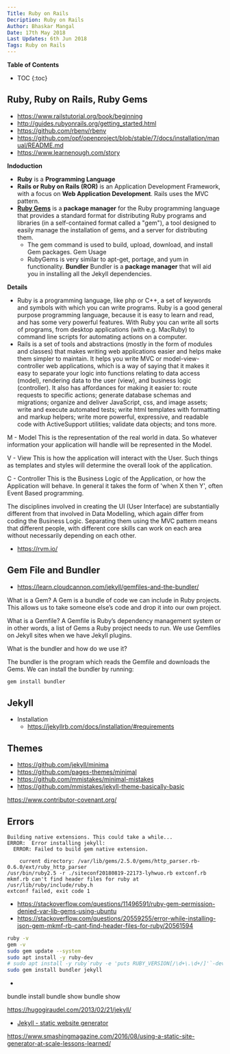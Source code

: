```yaml
---
Title: Ruby on Rails
Decription: Ruby on Rails
Author: Bhaskar Mangal
Date: 17th May 2018
Last Updates: 6th Jun 2018
Tags: Ruby on Rails
---
```


**Table of Contents**
* TOC
{:toc}


## Ruby, Ruby on Rails, Ruby Gems
* https://www.railstutorial.org/book/beginning
* http://guides.rubyonrails.org/getting_started.html
* https://github.com/rbenv/rbenv
* https://github.com/opf/openproject/blob/stable/7/docs/installation/manual/README.md
* https://www.learnenough.com/story

**Indoduction**
* **Ruby** is a **Programming Language**
* **Rails or Ruby on Rails (ROR)** is an Application Development Framework, with a focus on **Web Application Development**.  Rails uses the MVC pattern.
* **[Ruby Gems](http://guides.rubygems.org/)** is a **package manager** for the Ruby programming language that provides a standard format for distributing Ruby programs and libraries (in a self-contained format called a "gem"), a tool designed to easily manage the installation of gems, and a server for distributing them.
  - The gem command is used to build, upload, download, and install Gem packages. Gem Usage
  - RubyGems is very similar to apt-get, portage, and yum in functionality.
**Bundler**
Bundler is a **package manager** that will aid you in installing all the Jekyll dependencies.

**Details**
* Ruby is a programming language, like php or C++, a set of keywords and symbols with which you can write programs. Ruby is a good general purpose programming language, because it is easy to learn and read, and has some very powerful features. With Ruby you can write all sorts of programs, from desktop applications (with e.g. MacRuby) to command line scripts for automating actions on a computer.
* Rails is a set of tools and abstractions (mostly in the form of modules and classes) that makes writing web applications easier and helps make them simpler to maintain. It helps you write MVC or model-view-controller web applications, which is a way of saying that it makes it easy to separate your logic into functions relating to data access (model), rendering data to the user (view), and business logic (controller). It also has affordances for making it easier to: route requests to specific actions; generate database schemas and migrations; organize and deliver JavaScript, css, and image assets; write and execute automated tests; write html templates with formatting and markup helpers; write more powerful, expressive, and readable code with ActiveSupport utilities; validate data objects; and tons more.

M - Model 
This is the representation of the real world in data. So whatever information your application will handle will be represented in the Model.

V - View
This is how the application will interact with the User. Such things as templates and styles will determine the overall look of the application. 

C - Controller
This is the Business Logic of the Application, or how the Application will behave. In general it takes the form of 'when X then Y', often Event Based programming.

The disciplines involved in creating the UI (User Interface) are substantially different from that involved in Data Modelling, which again differ from coding the Business Logic. Separating them using the MVC pattern means that different people, with different core skills can work on each area without necessarily depending on each other.

* https://rvm.io/

## **Gem File and Bundler**
* https://learn.cloudcannon.com/jekyll/gemfiles-and-the-bundler/

What is a Gem?
A Gem is a bundle of code we can include in Ruby projects. This allows us to take someone else’s code and drop it into our own project.

What is a Gemfile?
A Gemfile is Ruby’s dependency management system or in other words, a list of Gems a Ruby project needs to run. We use Gemfiles on Jekyll sites when we have Jekyll plugins.

What is the bundler and how do we use it?

The bundler is the program which reads the Gemfile and downloads the Gems. We can install the bundler by running:
```bash
gem install bundler
```


## Jekyll
- Installation
  * https://jekyllrb.com/docs/installation/#requirements

## Themes
- https://github.com/jekyll/minima
- https://github.com/pages-themes/minimal
- https://github.com/mmistakes/minimal-mistakes
- https://github.com/mmistakes/jekyll-theme-basically-basic



https://www.contributor-covenant.org/
## Errors
```
Building native extensions. This could take a while...
ERROR:  Error installing jekyll:
  ERROR: Failed to build gem native extension.

    current directory: /var/lib/gems/2.5.0/gems/http_parser.rb-0.6.0/ext/ruby_http_parser
/usr/bin/ruby2.5 -r ./siteconf20180819-22173-lyhwuo.rb extconf.rb
mkmf.rb can't find header files for ruby at /usr/lib/ruby/include/ruby.h
extconf failed, exit code 1
```
- https://stackoverflow.com/questions/11496591/ruby-gem-permission-denied-var-lib-gems-using-ubuntu
- https://stackoverflow.com/questions/20559255/error-while-installing-json-gem-mkmf-rb-cant-find-header-files-for-ruby/20561594
```bash
ruby -v
gem -v
sudo gem update --system
sudo apt install -y ruby-dev
# sudo apt install -y ruby`ruby -e 'puts RUBY_VERSION[/\d+\.\d+/]'`-dev
sudo gem install bundler jekyll
```
*
bundle install
bundle show
bundle show <gemName>


https://hugogiraudel.com/2013/02/21/jekyll/

* [Jekyll - static website generator](jekyll.md)



https://www.smashingmagazine.com/2016/08/using-a-static-site-generator-at-scale-lessons-learned/